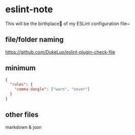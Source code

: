 # eslint-note

This will be the birthplace🐣 of my ESLint configuration file~

## file/folder naming

https://github.com/DukeLuo/eslint-plugin-check-file

## minimum

```json
{
  "rules": {
    "comma-dangle": ["warn", "never"]
  }
}
```

## other files

markdown & json
